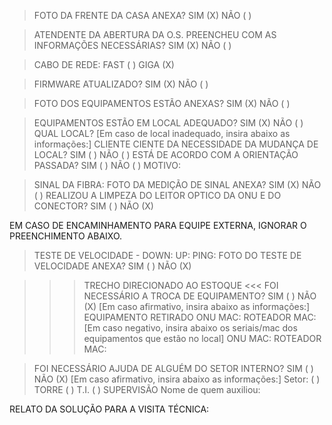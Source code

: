 > FOTO DA FRENTE DA CASA ANEXA?
SIM (X) NÃO ( )

> ATENDENTE DA ABERTURA DA O.S. PREENCHEU COM AS INFORMAÇÕES NECESSÁRIAS?
SIM (X) NÃO ( )

> CABO DE REDE:
FAST ( ) GIGA (X) 

> FIRMWARE ATUALIZADO?
SIM (X) NÃO ( ) 

> FOTO DOS EQUIPAMENTOS ESTÃO ANEXAS?
SIM (X) NÃO ( )

> EQUIPAMENTOS ESTÃO EM LOCAL ADEQUADO?
SIM (X) NÃO ( )
QUAL LOCAL? 
[Em caso de local inadequado, insira abaixo as informações:]
CLIENTE CIENTE DA NECESSIDADE DA MUDANÇA DE LOCAL?
SIM ( ) NÃO ( )
ESTÁ DE ACORDO COM A ORIENTAÇÃO PASSADA?
SIM ( ) NÃO ( )
MOTIVO:

> SINAL DA FIBRA: 
FOTO DA MEDIÇÃO DE SINAL ANEXA?
SIM (X) NÃO ( )
REALIZOU A LIMPEZA DO LEITOR OPTICO DA ONU E DO CONECTOR?
SIM ( ) NÃO (X)

EM CASO DE ENCAMINHAMENTO PARA EQUIPE EXTERNA, IGNORAR O PREENCHIMENTO ABAIXO.

> TESTE DE VELOCIDADE -
DOWN: 
UP: 
PING: 
FOTO DO TESTE DE VELOCIDADE ANEXA?
SIM ( ) NÃO (X)

>>> TRECHO DIRECIONADO AO ESTOQUE <<<
> FOI NECESSÁRIO A TROCA DE EQUIPAMENTO?
SIM ( ) NÃO (X)
[Em caso afirmativo, insira abaixo as informações:]
EQUIPAMENTO RETIRADO
ONU MAC: 
ROTEADOR MAC: 
[Em caso negativo, insira abaixo os seriais/mac dos equipamentos que estão no local]
ONU MAC: 
ROTEADOR MAC: 


> FOI NECESSÁRIO AJUDA DE ALGUÉM DO SETOR INTERNO? 
SIM ( )  NÃO (X)
[Em caso afirmativo, insira abaixo as informações:] Setor:
( ) TORRE  ( ) T.I.  ( ) SUPERVISÃO
Nome de quem auxiliou: 

RELATO DA SOLUÇÃO PARA A VISITA TÉCNICA: